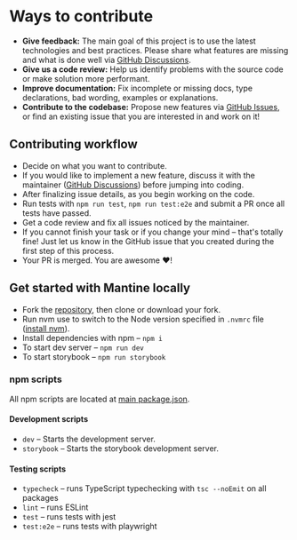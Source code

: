 # Ways to contribute

- **Give feedback:** The main goal of this project is to use the latest technologies and best practices. Please share what features are missing and what is done well via [GitHub Discussions](https://github.com/alexander-trishin/personal-website/discussions).
- **Give us a code review:** Help us identify problems with the source code or make solution more performant.
- **Improve documentation:** Fix incomplete or missing docs, type declarations, bad wording, examples or explanations.
- **Contribute to the codebase:** Propose new features via [GitHub Issues](https://github.com/alexander-trishin/personal-website/issues), or find an existing issue that you are interested in and work on it!

## Contributing workflow

- Decide on what you want to contribute.
- If you would like to implement a new feature, discuss it with the maintainer ([GitHub Discussions](https://github.com/alexander-trishin/personal-website/discussions)) before jumping into coding.
- After finalizing issue details, as you begin working on the code.
- Run tests with `npm run test`, `npm run test:e2e` and submit a PR once all tests have passed.
- Get a code review and fix all issues noticed by the maintainer.
- If you cannot finish your task or if you change your mind – that's totally fine! Just let us know in the GitHub issue that you created during the first step of this process.
- Your PR is merged. You are awesome ❤️!

## Get started with Mantine locally

- Fork the [repository](https://github.com/alexander-trishin/personal-website), then clone or download your fork.
- Run nvm use to switch to the Node version specified in `.nvmrc` file ([install nvm](https://github.com/nvm-sh/nvm)).
- Install dependencies with npm – `npm i`
- To start dev server – `npm run dev`
- To start storybook – `npm run storybook`

### npm scripts

All npm scripts are located at [main package.json](https://github.com/alexander-trishin/personal-website/blob/main/package.json).

#### Development scripts

- `dev` – Starts the development server.
- `storybook` – Starts the storybook development server.

#### Testing scripts

- `typecheck` – runs TypeScript typechecking with `tsc --noEmit` on all packages
- `lint` – runs ESLint
- `test` – runs tests with jest
- `test:e2e` – runs tests with playwright
